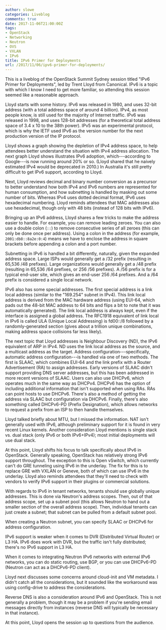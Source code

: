 ```yaml
---
author: slowe
categories: Liveblog
comments: true
date: 2017-11-06T21:00:00Z
tags:
- OpenStack
- Networking
- Neutron
- OVS
- VXLAN
- IPv6
title: IPv6 Primer for Deployments
url: /2017/11/06/ipv6-primer-for-deployments/
---
```


This is a liveblog of the OpenStack Summit Sydney session titled "IPv6 Primer for Deployments", led by Trent Lloyd from Canonical. IPv6 is a topic with which I know I need to get more familiar, so attending this session seemed like a reasonable approach.<!--more-->

Lloyd starts with some history. IPv6 was released in 1980, and uses 32-bit address (with a total address space of around 4 billion). IPv4, as most people know, is still used for the majority of Internet traffic. IPv6 was released in 1998, and uses 128-bit addresses (for a theoretical total address space of 3.4 x 10 to the 38th power). IPv5 was an experimental protocol, which is why the IETF used IPv6 as the version number for the next production version of the IP protocol.

Lloyd shows a graph showing the depletion of IPv4 address space, to help attendees better understand the situation with IPv4 address allocation. The next graph Lloyd shows illustrates IPv6 adoption, which---according to Google---is now running around 20% or so. (Lloyd shared that he naively estimated IPv4 would be deprecated in 2010.) In Australia it's still pretty difficult to get IPv6 support, according to Lloyd.

Next, Lloyd reviews decimal and binary number conversion as a precursor to better understand how both IPv4 and IPv6 numbers are represented for human consumption, and how subnetting is handled by masking out some number of bits. Whereas IPv4 uses dotted decimal format, IPv6 uses hexadecimal numbering. Lloyd reminds attendees that MAC addresses also use hexadecimal, though only with 48 bits (instead of 128 bits with IPv6).

Bringing up an IPv6 address, Lloyd shares a few tricks to make the address easier to handle. For example, you can remove leading zeroes. You can also use a double colon (`::`) to remove consecutive series of all zeroes (this can only be done once per address). Using a colon in the address (for example, `2001:db8::8a2e:0:4`) means we have to enclose the address in square brackets before appending a colon and a port number.

Subnetting in IPv6 is handled a bit differently, naturally, given the expanded address space. Large ISPs would generally get a /32 prefix (resulting in 65,536 /48 prefixes). Large organizations would generally get a /48 prefix (resulting in 65,536 /64 prefixes, or 256 /56 prefixes). A /56 prefix is for a typical end-user site, which gives an end-user 256 /64 prefixes. And a /64 prefix is considered a single local network.

IPv6 also has some special addresses. The first special address is a link local address (similar to the "169.254" subnet in IPv4). This link local address is derived from the MAC hardware address (using EUI-64, which pads out the 48-bit MAC address to 64 bits and flips a bit to note that it was automatically generated). The link local address is always kept, even if the interface is assigned a global address. The RFC1918 equivalent of link local in IPv6 is called ULA (Unique Local Addressing) is fd00::/8 followed by a randomly-generated section (gives about a trillion unique combinations, making address space collisions far less likely).

The next topic that Lloyd addresses is Neighbour Discovery (ND), the IPv6 equivalent of ARP in IPv4. ND uses the link local address as the source, and a multicast address as the target. Address configuration---specifically, automatic address configuration---is handled via one of two methods. The first is SLAAC, which combines EUI-64 and the link prefix with a Router Advertisement (RA) to assign addresses. Early versions of SLAAC didn't support providing DNS server addresses, but this has been addressed in more recent versions of SLAAC. Users can also use DHCPv6, which operates much in the same way as DHCPv4. DHCPv6 has the option of including additional information that isn't supported when using RAs. RAs can point hosts to use DHCPv6. There's also a method of getting the address via SLAAC but configuration via DHCPv6. Finally, there's also something called DHCPv6-PD (Prefix Designation), which allows networks to request a prefix from an ISP to then handle themselves.

Lloyd talked briefly about MTU, but I missed the information. NAT isn't generally used with IPv6, although preliminary support for it is found in very recent Linux kernels. Another consideration Lloyd mentions is single stack vs. dual stack (only IPv6 or both IPv6+IPv4); most initial deployments will use dual stack.

At this point, Lloyd shifts his focus to talk specifically about IPv6 in OpenStack. Generally speaking, OpenStack has relatively strong IPv6 support throughout. The exception to this is Open vSwitch, which currently can't do GRE tunneling using IPv6 in the underlay. The fix for this is to replace GRE with VXLAN or Geneve, both of which can use IPv6 in the underlay. Lloyd also reminds attendees that they'll need to check with vendors to verify IPv6 support in their plugins or commercial solutions.

With regards to IPv6 in tenant networks, tenants should use globally unique addresses. This is done via Neutron's address scopes. Then, out of that address scope, set up a subnet pool (this allows Neutron to hand out a smaller section of the overall address scope). Then, individual tenants can just create a subnet; that subnet can be pulled from a default subnet pool.

When creating a Neutron subnet, you can specify SLAAC or DHCPv6 for address configuration.

IPv6 support is weaker when it comes to DVR (Distributed Virtual Router) or L3 HA. IPv6 does work with DVR, but the traffic isn't fully distributed; there's no IPv6 support in L3 HA.

When it comes to integrating Neutron IPv6 networks with external IPv6 networks, you can do static routing, use BGP, or you can use DHCPv6-PD (Neutron can act as a DHCPv6-PD client).

Lloyd next discusses some concerns around cloud-init and VM metadata. I didn't catch all the considerations, but it sounded like the workaround was using config-drive to address the considerations.

Reverse DNS is also a consideration around IPv6 and OpenStack. This is not generally a problem, though it may be a problem if you're sending email messages directly from instances (reverse DNS will typically be necessary in that instance).

At this point, Lloyd opens the session up to questions from the audience.
